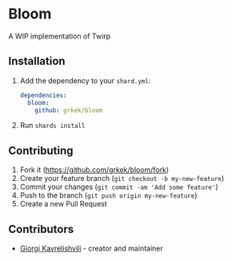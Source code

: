 # Bloom

A WIP implementation of Twirp

## Installation

1. Add the dependency to your `shard.yml`:

   ```yaml
   dependencies:
     bloom:
       github: grkek/bloom
   ```

2. Run `shards install`

## Contributing

1. Fork it (<https://github.com/grkek/bloom/fork>)
2. Create your feature branch (`git checkout -b my-new-feature`)
3. Commit your changes (`git commit -am 'Add some feature'`)
4. Push to the branch (`git push origin my-new-feature`)
5. Create a new Pull Request

## Contributors

- [Giorgi Kavrelishvili](https://github.com/grkek) - creator and maintainer
